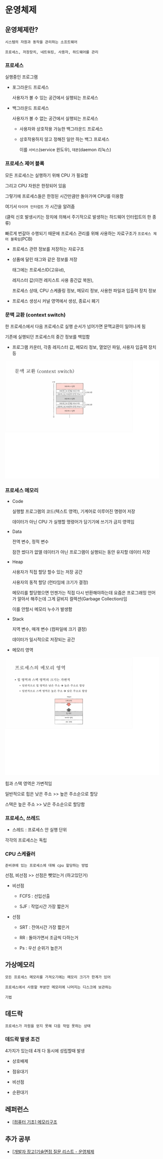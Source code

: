 # 운영체제

## 운영체제란?

    시스템의 자원과 동작을 관리하는 소프트웨어

    프로세스, 저장장치, 네트워킹, 사용자, 하드웨어를 관리

### 프로세스

실행중인 프로그램

- 포그라운드 프로세스

  사용자가 볼 수 있는 공간에서 실행되는 프로세스

- 백그라운드 프로세스

  사용자가 볼 수 없는 공간에서 실행되는 프로세스

  - 사용자와 상호작용 가능한 백그라운드 프로세스

  - 상호작용하지 않고 정해진 일만 하는 백그 프로세스

    이를 `서비스`(service 윈도우), `데몬`(daemon 리눅스)

### 프로세스 제어 블록

모든 프로세스는 실행하기 위해 CPU 가 필요함

그리고 CPU 자원은 한정되어 있음

그렇기에 프로세스들은 한정된 시간만큼만 돌아가며 CPU를 이용함

여기서 `타이머 인터럽트` 가 시간을 알려줌

(클럭 신호 발생시키는 장치에 의해서 주기적으로 발생하는 하드웨어 인터럽트의 한 종류)

빠르게 번갈아 수행되기 때문에 프로세스 관리를 위해 사용하는 자료구조가 `프로세스 제어 블록임`(PCB)

- 프로세스 관련 정보를 저장하는 자료구조

- 상품에 달린 태그와 같은 정보를 저장

  태그에는 프로세스ID(고유id),

  레지스터 값(이전 레지스트 사용 중간값 복원),

  프로세스 상태, CPU 스케줄링 정보, 메모리 정보, 사용한 파일과 입출력 장치 정보

- 프로세스 생성시 커널 영역에서 생성, 종료시 폐기

### 문맥 교환 (context switch)

한 프로세스에서 다음 프로세스로 실행 순서가 넘어가면 문맥교환이 일어나게 됨

기존에 실행되던 프로세스의 중간 정보를 백업함

- 프로그램 카운터, 각종 레지스터 값, 메모리 정보, 열었던 파일, 사용자 입출력 장치 등

![tp](../pic/context_switch.png)

### 프로세스 메모리

- Code

  실행할 프로그램의 코드(텍스트 영역), 기계어로 이루어진 명령어 저장

  데이터가 아닌 CPU 가 실행할 명령어가 담기기에 쓰기가 금지 영역임

- Data

  전역 변수, 정적 변수

  잠깐 썼다가 없앨 데이터가 아닌 프로그램이 실행되는 동안 유지할 데이터 저장

- Heap

  사용자가 직접 할당 할수 있는 저장 공간

  사용자의 동적 할당 (런타임에 크기가 결정)

  메모리를 할당했으면 언젠가는 직접 다시 반환해야하는데 요즘은 프로그래밍 언어가 알아서 해주는데 그게 갈비지 컬렉션(Garbage Collection)임

  이를 안할시 메모리 누수가 발생함

- Stack

  지역 변수, 매개 변수 (컴파일에 크기 결정)

  데이터가 일시적으로 저장되는 공간

- 메모리 영역

![](../pic/process_memory.png)

힙과 스택 영역은 가변적임

일반적으로 힙은 낮은 주소 >> 높은 주소순으로 할당

스택은 높은 주소 >> 낮은 주소순으로 할당함

### 프로세스, 쓰레드

- 스레드 : 프로세스 안 실행 단위

각각의 프로세스는 독립

### CPU 스케쥴러

    준비큐에 있는 프로세스에 대해 cpu 할당하는 방법

선점, 비선점 >> 선점은 뺏았는거 (하고있던거)

- 비선점

  - FCFS : 선입선출

  - SJF : 작업시간 가장 짧은거

- 선점

  - SRT : 잔여시간 가장 짧은거

  - RR : 돌아가면서 조금씩 다하는거

  - Ps : 우선 순위가 높은거

## 가상메모리

    모든 프로세스 메모리를 가져오기에는 메모리 크기가 한계가 있어

    프로세스에서 사용할 부분만 메모리에 나머지는 디스크에 보관하는

    기법

## 데드락

    프로세스가 자원을 얻지 못해 다음 작업 못하는 상태

### 데드락 발생 조건

4가지가 있는데 4개 다 동시에 성립할때 발생

- 상호배제

- 점유대기

- 비선점

- 순환대기

## 레퍼런스

- [[컴퓨터 기초] 메모리구조](https://jinshine.github.io/2018/05/17/%EC%BB%B4%ED%93%A8%ED%84%B0%20%EA%B8%B0%EC%B4%88/%EB%A9%94%EB%AA%A8%EB%A6%AC%EA%B5%AC%EC%A1%B0/)

## 추가 공부

- [[개발자 장고]기술면접 질문 리스트 - 운영체제](https://docs.google.com/document/d/17MDlmTwXcKo7xC_IExTxdDpLtdyPWssPmOt1cgDiaAc/edit)
